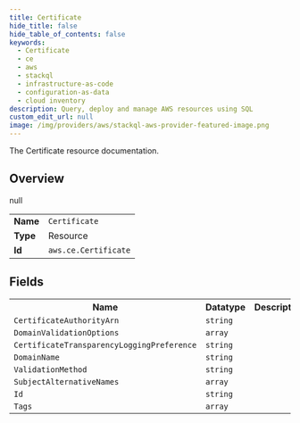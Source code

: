 ```yaml
---
title: Certificate
hide_title: false
hide_table_of_contents: false
keywords:
  - Certificate
  - ce
  - aws
  - stackql
  - infrastructure-as-code
  - configuration-as-data
  - cloud inventory
description: Query, deploy and manage AWS resources using SQL
custom_edit_url: null
image: /img/providers/aws/stackql-aws-provider-featured-image.png
---
```

The Certificate resource documentation.

## Overview
<table><tbody>
<tr><td><b>Name</b></td><td><code>Certificate</code></td></tr>
<tr><td><b>Type</b></td><td>Resource</td></tr>
null
<tr><td><b>Id</b></td><td><code>aws.ce.Certificate</code></td></tr>
</tbody></table>

## Fields
<table><tbody>
<tr><th>Name</th><th>Datatype</th><th>Description</th></tr>
<tr><td><code>CertificateAuthorityArn</code></td><td><code>string</code></td><td></td></tr><tr><td><code>DomainValidationOptions</code></td><td><code>array</code></td><td></td></tr><tr><td><code>CertificateTransparencyLoggingPreference</code></td><td><code>string</code></td><td></td></tr><tr><td><code>DomainName</code></td><td><code>string</code></td><td></td></tr><tr><td><code>ValidationMethod</code></td><td><code>string</code></td><td></td></tr><tr><td><code>SubjectAlternativeNames</code></td><td><code>array</code></td><td></td></tr><tr><td><code>Id</code></td><td><code>string</code></td><td></td></tr><tr><td><code>Tags</code></td><td><code>array</code></td><td></td></tr>
</tbody></table>